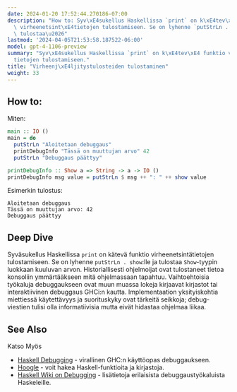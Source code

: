 ```yaml
---
date: 2024-01-20 17:52:44.270186-07:00
description: "How to: Syv\xE4sukellus Haskellissa `print` on k\xE4tev\xE4 funktio\
  \ virheenetsint\xE4tietojen tulostamiseen. Se on lyhenne `putStrLn . show`:lle ja\
  \ tulostaa\u2026"
lastmod: '2024-04-05T21:53:58.187522-06:00'
model: gpt-4-1106-preview
summary: "Syv\xE4sukellus Haskellissa `print` on k\xE4tev\xE4 funktio virheenetsint\xE4\
  tietojen tulostamiseen."
title: "Virheenj\xE4ljitystulosteiden tulostaminen"
weight: 33
---
```


## How to:
Miten:
```Haskell
main :: IO ()
main = do
  putStrLn "Aloitetaan debuggaus"
  printDebugInfo "Tässä on muuttujan arvo" 42
  putStrLn "Debuggaus päättyy"

printDebugInfo :: Show a => String -> a -> IO ()
printDebugInfo msg value = putStrLn $ msg ++ ": " ++ show value
```

Esimerkin tulostus:
```
Aloitetaan debuggaus
Tässä on muuttujan arvo: 42
Debuggaus päättyy
```

## Deep Dive
Syväsukellus
Haskellissa `print` on kätevä funktio virheenetsintätietojen tulostamiseen. Se on lyhenne `putStrLn . show`:lle ja tulostaa `Show`-tyypin luokkaan kuuluvan arvon. Historiallisesti ohjelmoijat ovat tulostaneet tietoa konsoliin ymmärtääkseen mitä ohjelmassaan tapahtuu. Vaihtoehtoisia työkaluja debuggaukseen ovat muun muassa lokeja kirjaavat kirjastot tai interaktiivinen debuggaus GHCi:n kautta. Implementaation yksityiskohtia miettiessä käytettävyys ja suorituskyky ovat tärkeitä seikkoja; debug-viestien tulisi olla informatiivisia mutta eivät hidastaa ohjelmaa liikaa.

## See Also
Katso Myös
- [Haskell Debugging](https://downloads.haskell.org/~ghc/latest/docs/html/users_guide/debugging.html) - virallinen GHC:n käyttöopas debuggaukseen.
- [Hoogle](https://hoogle.haskell.org/) - voit hakea Haskell-funktioita ja kirjastoja.
- [Haskell Wiki on Debugging](https://wiki.haskell.org/Debugging) - lisätietoja erilaisista debuggaustyökaluista Haskeleille.
